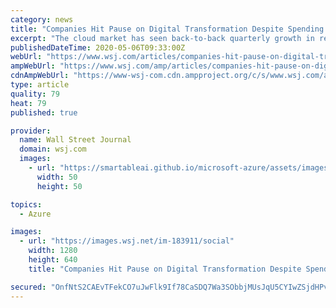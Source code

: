```yaml
---
category: news
title: "Companies Hit Pause on Digital Transformation Despite Spending More on Cloud"
excerpt: "The cloud market has seen back-to-back quarterly growth in recent years as companies seek lasting changes to their information technology systems by renting infrastructure and applications from cloud providers."
publishedDateTime: 2020-05-06T09:33:00Z
webUrl: "https://www.wsj.com/articles/companies-hit-pause-on-digital-transformation-despite-spending-more-on-cloud-11588757402"
ampWebUrl: "https://www.wsj.com/amp/articles/companies-hit-pause-on-digital-transformation-despite-spending-more-on-cloud-11588757402"
cdnAmpWebUrl: "https://www-wsj-com.cdn.ampproject.org/c/s/www.wsj.com/amp/articles/companies-hit-pause-on-digital-transformation-despite-spending-more-on-cloud-11588757402"
type: article
quality: 79
heat: 79
published: true

provider:
  name: Wall Street Journal
  domain: wsj.com
  images:
    - url: "https://smartableai.github.io/microsoft-azure/assets/images/organizations/wsj.com-50x50.jpg"
      width: 50
      height: 50

topics:
  - Azure

images:
  - url: "https://images.wsj.net/im-183911/social"
    width: 1280
    height: 640
    title: "Companies Hit Pause on Digital Transformation Despite Spending More on Cloud"

secured: "OnfNtS2CAEvTFekCO7uJwFlk9If78CaSDQ7Wa3SObbjMUsJqU5CYIwZSjdHPv9gJgd3HXh7Xo3D6O7MGa0TX9JPAP1X71Qm8o/5KFA9xJGlUXXHK1JG8x1bxbYRBr4nfPIUIm2qQUPrtx/Ty9/TaZ/n1MDPx+mkiMmFVOMkhJdHS0jJESSx7j4ms0BkULH492iuu6EHSDkzIDTA+nb+kYc86NGce4c2lOpz9iYtXVdpW5wSPwrt2USb8jpnIASQCkBS4VqumsCNebbsx2HlUJlsZE/6IZPb+AMlg0Zhesq8kJ4aK4zqSQn0IUNTNp9Vn;y82O4fenxqHAjnYl0m1KcA=="
---
```


